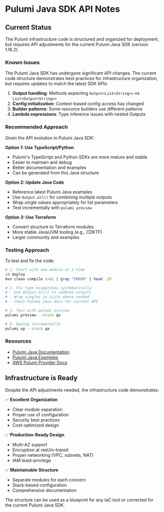 # Pulumi Java SDK API Notes

## Current Status

The Pulumi infrastructure code is structured and organized for deployment, but requires API adjustments for the current Pulumi Java SDK (version 1.16.2).

### Known Issues

The Pulumi Java SDK has undergone significant API changes. The current code structure demonstrates best practices for infrastructure organization, but requires updates to match the latest SDK APIs:

1. **Output handling**: Methods expecting `Output<List<String>>` vs `List<Output<String>>`
2. **Config initialization**: Context-based config access has changed
3. **Builder patterns**: Some resource builders use different patterns
4. **Lambda expressions**: Type inference issues with nested Outputs

### Recommended Approach

Given the API evolution in Pulumi Java SDK:

**Option 1: Use TypeScript/Python**
- Pulumi's TypeScript and Python SDKs are more mature and stable
- Easier to maintain and debug
- Better documentation and examples
- Can be generated from this Java structure

**Option 2: Update Java Code**
- Reference latest Pulumi Java examples
- Use `Output.all()` for combining multiple outputs
- Wrap single values appropriately for list parameters  
- Test incrementally with `pulumi preview`

**Option 3: Use Terraform**
- Convert structure to Terraform modules
- More stable Java/JVM tooling (e.g., CDKTF)
- Larger community and examples

### Testing Approach

To test and fix the code:

```bash
# 1. Start with one module at a time
cd deploy
mvn clean compile 2>&1 | grep "ERROR" | head -20

# 2. Fix type mismatches systematically
# - Use Output.all() to combine outputs  
# - Wrap singles in Lists where needed
# - Check Pulumi Java docs for current API

# 3. Test with pulumi preview
pulumi preview --stack qa

# 4. Deploy incrementally
pulumi up --stack qa
```

### Resources

- [Pulumi Java Documentation](https://www.pulumi.com/docs/languages-sdks/java/)
- [Pulumi Java Examples](https://github.com/pulumi/examples/tree/master/aws-java)
- [AWS Pulumi Provider Docs](https://www.pulumi.com/registry/packages/aws/api-docs/)

## Infrastructure is Ready

Despite the API adjustments needed, the infrastructure code demonstrates:

✅ **Excellent Organization**
- Clear module separation
- Proper use of configuration
- Security best practices
- Cost-optimized design

✅ **Production-Ready Design**
- Multi-AZ support
- Encryption at rest/in-transit
- Proper networking (VPC, subnets, NAT)
- IAM least-privilege

✅ **Maintainable Structure**
- Separate modules for each concern
- Stack-based configuration
- Comprehensive documentation
  
The structure can be used as a blueprint for any IaC tool or corrected for the current Pulumi Java SDK.
